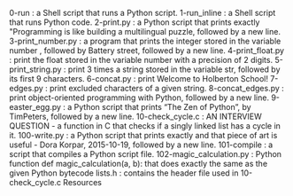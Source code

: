 0-run : a Shell script that runs a Python script.
1-run_inline : a Shell script that runs Python code.
2-print.py : a Python script that prints exactly "Programming is like building a multilingual puzzle, followed by a new line.
3-print_number.py : a program that prints the integer stored in the variable number , followed by Battery street, followed by a new line.
4-print_float.py : print the float stored in the variable number with a precision of 2 digits.
5-print_string.py : print 3 times a string stored in the variable str, followed by its first 9 characters.
6-concat.py : print Welcome to Holberton School!
7-edges.py : print excluded characters of a given string.
8-concat_edges.py : print object-oriented programming with Python, followed by a new line.
9-easter_egg.py : a Python script that prints “The Zen of Python”, by TimPeters, followed by a new line.
10-check_cycle.c : AN INTERVIEW QUESTION - a function in C that checks if a singly linked list has a cycle in it.
100-write.py : a Python script that prints exactly and that piece of art is useful - Dora Korpar, 2015-10-19, followed by a new line.
101-compile : a script that compiles a Python script file.
102-magic_calculation.py : Python function def magic_calculation(a, b): that does exactly the same as the given Python bytecode
lists.h : contains the header file used in 10-check_cycle.c
Resources
